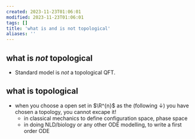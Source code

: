 ```yaml
---
created: 2023-11-23T01:06:01
modified: 2023-11-23T01:06:01
tags: []
title: 'what is and is not topological'
aliases: ''
---
```


## what is *not* topological

- Standard model is *not* a topological QFT.

## what is topological

- when you choose a open set in $\R^{n}$ as the (following $\downarrow$) you have chosen a topology, you cannot excape it!
	- in classical mechanics to define configuration space, phase space
	-  in doing NLD/biology or any other ODE modelling, to write a first order ODE